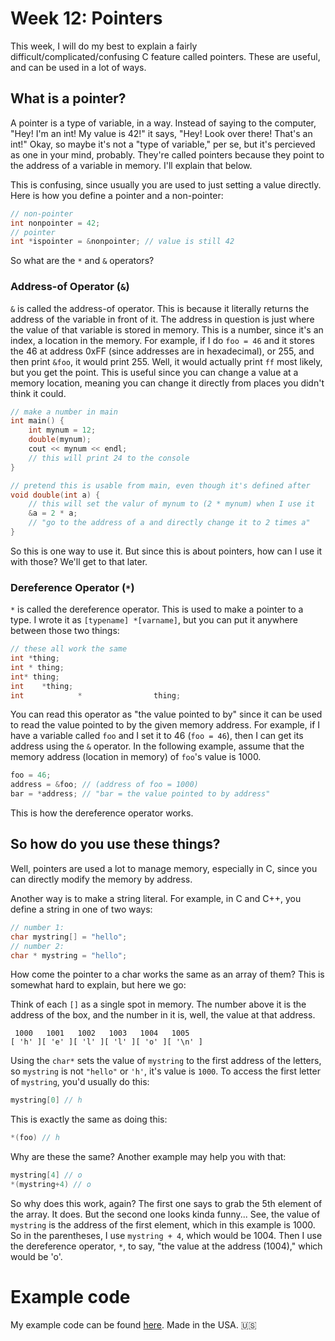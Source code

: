 # Week 12: Pointers

This week, I will do my best to explain a fairly difficult/complicated/confusing C feature called pointers. These are useful, and can be used in a lot of ways.

## What is a pointer?

A pointer is a type of variable, in a way. Instead of saying to the computer, "Hey! I'm an int! My value is 42!" it says, "Hey! Look over there! That's an int!" Okay, so maybe it's not a "type of variable," per se, but it's percieved as one in your mind, probably. They're called pointers because they point to the address of a variable in memory. I'll explain that below.

This is confusing, since usually you are used to just setting a value directly. Here is how you define a pointer and a non-pointer:

```c++
// non-pointer
int nonpointer = 42;
// pointer
int *ispointer = &nonpointer; // value is still 42
```

So what are the `*` and `&` operators?

### Address-of Operator (`&`)
`&` is called the address-of operator. This is because it literally returns the address of the variable in front of it. The address in question is just where the value of that variable is stored in memory. This is a number, since it's an index, a location in the memory. For example, if I do `foo = 46` and it stores the 46 at address 0xFF (since addresses are in hexadecimal), or 255, and then print `&foo`, it would print 255. Well, it would actually print `ff` most likely, but you get the point. This is useful since you can change a value at a memory location, meaning you can change it directly from places you didn't think it could.

```c++
// make a number in main
int main() {
	int mynum = 12;
	double(mynum);
	cout << mynum << endl;
	// this will print 24 to the console
}

// pretend this is usable from main, even though it's defined after	
void double(int a) {
	// this will set the valur of mynum to (2 * mynum) when I use it
	&a = 2 * a;
	// "go to the address of a and directly change it to 2 times a"
}
```

So this is one way to use it. But since this is about pointers, how can I use it with those? We'll get to that later.

### Dereference Operator (`*`)
`*` is called the dereference operator. This is used to make a pointer to a type. I wrote it as `[typename] *[varname]`, but you can put it anywhere between those two things:

```c++
// these all work the same
int *thing;
int * thing;
int* thing;
int    *thing;
int            *                thing;
```

You can read this operator as "the value pointed to by" since it can be used to read the value pointed to by the given memory address. For example, if I have a variable called `foo` and I set it to 46 (`foo = 46`), then I can get its address using the `&` operator. In the following example, assume that the memory address (location in memory) of `foo`'s value is 1000.

```c++
foo = 46;
address = &foo; // (address of foo = 1000)
bar = *address; // "bar = the value pointed to by address"
```

This is how the dereference operator works.

## So how do you use these things?

Well, pointers are used a lot to manage memory, especially in C, since you can directly modify the memory by address.

Another way is to make a string literal. For example, in C and C++, you define a string in one of two ways:

```c++
// number 1:
char mystring[] = "hello";
// number 2:
char * mystring = "hello";
```

How come the pointer to a char works the same as an array of them? This is somewhat hard to explain, but here we go:

Think of each `[]` as a single spot in memory. The number above it is the address of the box, and the number in it is, well, the value at that address.

```
 1000   1001   1002   1003   1004   1005
[ 'h' ][ 'e' ][ 'l' ][ 'l' ][ 'o' ][ '\n' ]
```

Using the `char*` sets the value of `mystring` to the first address of the letters, so `mystring` is not `"hello"` or `'h'`, it's value is `1000`. To access the first letter of `mystring`, you'd usually do this:

```c++
mystring[0] // h
```

This is exactly the same as doing this:

```c++
*(foo) // h
```

Why are these the same? Another example may help you with that:

```c++
mystring[4] // o
*(mystring+4) // o
```

So why does this work, again? The first one says to grab the 5th element of the array. It does. But the second one looks kinda funny... See, the value of `mystring` is the address of the first element, which in this example is 1000. So in the parentheses, I use `mystring + 4`, which would be 1004. Then I use the dereference operator, `*`, to say, "the value at the address (1004)," which would be 'o'.

# Example code
My example code can be found [here](code/main.cpp). Made in the USA. :us:
